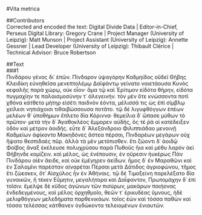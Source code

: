 #Vita metrica  

##Contributors  
Corrected and encoded the text: Digital Divide Data | Editor-in-Chief, Perseus Digital Library: Gregory Crane | Project Manager (University of Leipzig): Matt Munson | Project Assistant (University of Leipzig): Annette Gessner | Lead Developer (University of Leipzig): Thibault Clérice | Technical Advisor: Bruce Robertson  

##Text  
###1  
Πινδάρου γένος δι᾿ ἐπῶν. Πίνδαρον ὑψαγόρην Καδμηίδος οὔδεϊ Θήβης Κλειδίκη εὐνηθεῖσα μενεπτολέμῳ Δαϊφάντῳ γείνατο ναιετάουσα Κυνὸς κεφαλῆς παρὰ χώρῳ, οὐκ οἶον· ἅμα τῷ καὶ Ἐρίτιμον εἰδότα θήρην, εἰδότα πυγμαχίην τε παλαισμοσύνην τ᾿ ἀλεγεινήν. τὸν μὲν ὅτε κνώσσοντα ποτὶ χθόνα κάτθετο μήτηρ εἰσέτι παιδνὸν ἐόντα, μέλισσά τις ὡς ἐπὶ σίμβλῳ χείλεσι νηπιάχοισι τιθαιβώσσουσα ποτᾶτο. τῷ δὲ λιγυφθόγγων ἐπέων μελέων θ᾿ ὑποθήμων ἔπλετο δῖα Κόριννα· θεμείλια δ᾿ ὤπασε μύθων τὸ πρῶτον· μετὰ τὴν δ᾿ Ἀγαθοκλέος ἔμμορεν αὐδῆς, ὅς τέ ῥά οἱ κατέδειξεν ὁδὸν καὶ μέτρον ἀοιδῆς. εὖτε δ᾿ Ἀλεξάνδροιο Φιλιππιάδαο μενοινῇ Καδμείων ἀφίκοντο Μακηδόνες ἄστεα πέρσαι, Πινδαρέων μεγάρων οὐχ ἥψατο θεσπιδαὲς πῦρ. ἀλλὰ τὰ μὲν μετόπισθεν. ἔτι ζώοντι δ᾿ ἀοιδῷ Φοῖβος ἄναξ ἐκέλευσε πολυχρύσου παρὰ Πυθοῦς ἤια καὶ μέθυ λαρὸν ἀεὶ Θήβηνδε κομίζειν. καὶ μέλος, ὡς ἐνέπουσιν, ἐν οὔρεσιν ἠυκέρως Πάν Πινδάρου αἰὲν ἄειδε, καὶ οὐκ ἐμέγηρεν ἀείδων. ἦμος δ᾿ ἐν Μαραθῶνι καὶ ἐν Σαλαμῖνι παρέσταν αἰναρέται Πέρσαι μετὰ Δάτιδος ἀγριοφώνου, τῆμος ἔτι ζώεσκεν, ὅτ᾿ Αἰσχύλος ἦν ἐν Ἀθήναις. τῷ δὲ Τιμοξείνη παρελέξατο δῖα γυναικῶν, ἥ τέκεν Εὔμητιν, μεγαλήτορα καὶ Δαΐφαντον, Πρωτομάχην δ᾿ ἐπὶ τοῖσιν. ἔμελψε δὲ κῦδος ἀγώνων τῶν πισύρων, μακάρων παιήονας ἐνδεδεγμένους, καὶ μέλος ὀρχηθμοῖο, θεῶν τ᾿ ἐρικυδέας ὕμνους, ἠδὲ μελιφθόγγων μελεδήματα παρθενικάων. τοῖος ἐὼν καὶ τόσσα παθὼν καὶ τόσσα τελέσσας κάτθανεν ὀγδώκοντα τελειομένων ἐνιαυτῶν.  
